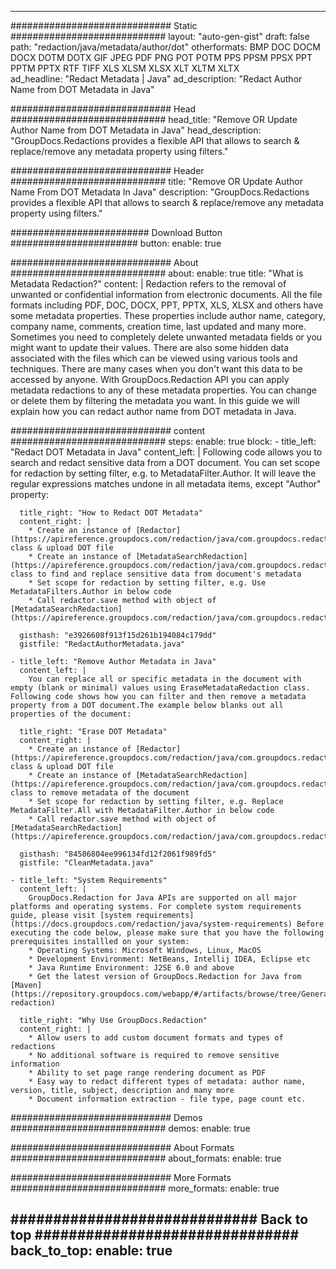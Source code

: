 













---
############################# Static ############################
layout: "auto-gen-gist"
draft: false
path: "redaction/java/metadata/author/dot"
otherformats: BMP DOC DOCM DOCX DOTM DOTX GIF JPEG PDF PNG POT POTM PPS PPSM PPSX PPT PPTM PPTX RTF TIFF XLS XLSM XLSX XLT XLTM XLTX  
ad_headline: "Redact Metadata | Java"
ad_description: "Redact Author Name from DOT Metadata in Java"

############################# Head ############################
head_title: "Remove OR Update Author Name from DOT Metadata in Java"
head_description: "GroupDocs.Redactions provides a flexible API that allows to search & replace/remove any metadata property using filters."

############################# Header ############################
title: "Remove OR Update Author Name From DOT Metadata In Java"
description: "GroupDocs.Redactions provides a flexible API that allows to search & replace/remove any metadata property using filters."

######################### Download Button #######################
button:
    enable: true

############################# About ############################
about:
    enable: true
    title: "What is Metadata Redaction?"
    content: |
        Redaction refers to the removal of unwanted or confidential information from electronic documents. All the file formats including PDF, DOC, DOCX, PPT, PPTX, XLS, XLSX and others have some metadata properties. These properties include author name, category, company name, comments, creation time, last updated and many more. Sometimes you need to completely delete unwanted metadata fields or you might want to update their values. There are also some hidden data associated with the files which can be viewed using various tools and techniques. There are many cases when you don't want this data to be accessed by anyone. With GroupDocs.Redaction API you can apply metadata redactions to any of these metadata properties. You can change or delete them by filtering the metadata you want. In this guide we will explain how you can redact author name from DOT metadata in Java.

############################# content ############################
steps:
    enable: true
    block:
    - title_left: "Redact DOT Metadata in Java"
      content_left: |
        Following code allows you to search and redact sensitive data from a DOT document. You can set scope for redaction by setting filter, e.g. to MetadataFilter.Author. It will leave the regular expressions matches undone in all metadata items, except "Author" property: 

      title_right: "How to Redact DOT Metadata"
      content_right: |
        * Create an instance of [Redactor](https://apireference.groupdocs.com/redaction/java/com.groupdocs.redaction/Redactor) class & upload DOT file
        * Create an instance of [MetadataSearchRedaction](https://apireference.groupdocs.com/redaction/java/com.groupdocs.redaction.redactions/MetadataSearchRedaction) class to find and replace sensitive data from document's metadata
        * Set scope for redaction by setting filter, e.g. Use MetadataFilters.Author in below code
        * Call redactor.save method with object of [MetadataSearchRedaction](https://apireference.groupdocs.com/redaction/java/com.groupdocs.redaction.redactions/MetadataSearchRedaction) 

      gisthash: "e3926608f913f15d261b194084c179dd"
      gistfile: "RedactAuthorMetadata.java"
      
    - title_left: "Remove Author Metadata in Java"
      content_left: |
        You can replace all or specific metadata in the document with empty (blank or minimal) values using EraseMetadataRedaction class. Following code shows how you can filter and then remove a metadata property from a DOT document.The example below blanks out all properties of the document: 
        
      title_right: "Erase DOT Metadata"
      content_right: |
        * Create an instance of [Redactor](https://apireference.groupdocs.com/redaction/java/com.groupdocs.redaction/Redactor) class & upload DOT file
        * Create an instance of [MetadataSearchRedaction](https://apireference.groupdocs.com/redaction/java/com.groupdocs.redaction.redactions/MetadataSearchRedaction) class to remove metadata of the document
        * Set scope for redaction by setting filter, e.g. Replace MetadataFilter.All with MetadataFilter.Author in below code
        * Call redactor.save method with object of [MetadataSearchRedaction](https://apireference.groupdocs.com/redaction/java/com.groupdocs.redaction.redactions/MetadataSearchRedaction) 
        
      gisthash: "84586804ee996134fd12f2061f989fd5"
      gistfile: "CleanMetadata.java"

    - title_left: "System Requirements"
      content_left: |
        GroupDocs.Redaction for Java APIs are supported on all major platforms and operating systems. For complete system requirements guide, please visit [system requirements](https://docs.groupdocs.com/redaction/java/system-requirements) Before executing the code below, please make sure that you have the following prerequisites installled on your system:
        * Operating Systems: Microsoft Windows, Linux, MacOS
        * Development Environment: NetBeans, Intellij IDEA, Eclipse etc
        * Java Runtime Environment: J2SE 6.0 and above
        * Get the latest version of GroupDocs.Redaction for Java from [Maven](https://repository.groupdocs.com/webapp/#/artifacts/browse/tree/General/repo/com/groupdocs/groupdocs-redaction)
        
      title_right: "Why Use GroupDocs.Redaction"
      content_right: |
        * Allow users to add custom document formats and types of redactions
        * No additional software is required to remove sensitive information
        * Ability to set page range rendering document as PDF
        * Easy way to redact different types of metadata: author name, version, title, subject, description and many more
        * Document information extraction - file type, page count etc.
        


############################# Demos ############################
demos:
    enable: true

############################# About Formats ############################
about_formats:
    enable: true

############################# More Formats ############################
more_formats:
    enable: true

############################# Back to top ###############################
back_to_top:
    enable: true
---